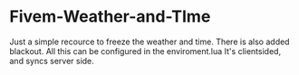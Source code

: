 # Fivem-Weather-and-TIme
Just a simple recource to freeze the weather and time. 
There is also added blackout. 
All this can be configured in the enviroment.lua It's clientsided, and syncs server side.
